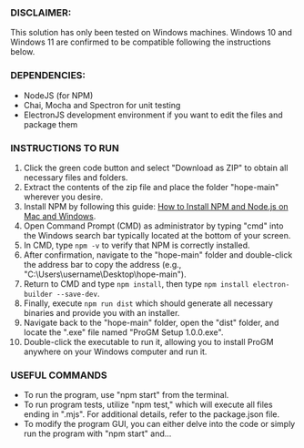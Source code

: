 ### DISCLAIMER: 
This solution has only been tested on Windows machines. Windows 10 and Windows 11 are confirmed to be compatible following the instructions below.

### DEPENDENCIES:
- NodeJS (for NPM)
- Chai, Mocha and Spectron for unit testing
- ElectronJS development environment if you want to edit the files and package them

### INSTRUCTIONS TO RUN
1. Click the green code button and select "Download as ZIP" to obtain all necessary files and folders.
2. Extract the contents of the zip file and place the folder "hope-main" wherever you desire.
3. Install NPM by following this guide: [How to Install NPM and Node.js on Mac and Windows](https://positiwise.com/blog/how-to-install-npm-and-node-js-on-mac-and-windows).
4. Open Command Prompt (CMD) as administrator by typing "cmd" into the Windows search bar typically located at the bottom of your screen.
5. In CMD, type `npm -v` to verify that NPM is correctly installed.
6. After confirmation, navigate to the "hope-main" folder and double-click the address bar to copy the address (e.g., "C:\Users\username\Desktop\hope-main").
7. Return to CMD and type `npm install`, then type `npm install electron-builder --save-dev`.
8. Finally, execute `npm run dist` which should generate all necessary binaries and provide you with an installer.
9. Navigate back to the "hope-main" folder, open the "dist" folder, and locate the ".exe" file named "ProGM Setup 1.0.0.exe".
10. Double-click the executable to run it, allowing you to install ProGM anywhere on your Windows computer and run it.

### USEFUL COMMANDS
- To run the program, use "npm start" from the terminal.
- To run program tests, utilize "npm test," which will execute all files ending in ".mjs". For additional details, refer to the package.json file.
- To modify the program GUI, you can either delve into the code or simply run the program with "npm start" and...
